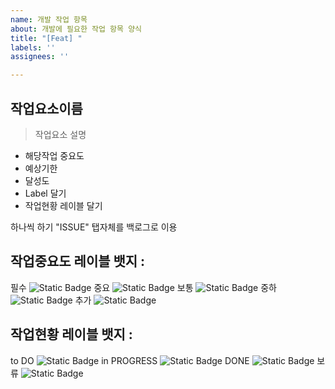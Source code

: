 ```yaml
---
name: 개발 작업 항목
about: 개발에 필요한 작업 항목 양식
title: "[Feat] "
labels: ''
assignees: ''

---
```


## 작업요소이름
> 작업요소 설명
- 해당작업 중요도
- 예상기한
- 달성도
- Label 달기
- 작업현황 레이블 달기

하나씩 하기 "ISSUE" 탭자체를 백로그로 이용




## 작업중요도 레이블 뱃지 :
 필수
![Static Badge](https://img.shields.io/badge/-%ED%95%84%EC%88%98-green?style=for-the-badge&color=E10000)
 중요
![Static Badge](https://img.shields.io/badge/-%EC%A4%91%EC%9A%94-green?style=for-the-badge&color=%23E87814)
 보통
![Static Badge](https://img.shields.io/badge/-%EB%B3%B4%ED%86%B5-green?style=for-the-badge&color=%233C763D)
 중하
![Static Badge](https://img.shields.io/badge/-%EC%A4%91%ED%95%98-green?style=for-the-badge&color=%23177BCB)
 추가
![Static Badge](https://img.shields.io/badge/-%EC%B6%94%EA%B0%80-green?style=for-the-badge&color=%235D24C8)



## 작업현황 레이블 뱃지 : 
to DO
![Static Badge](https://img.shields.io/badge/-to%20DO-red?style=for-the-badge&color=%23F9FFAE)
in PROGRESS
![Static Badge](https://img.shields.io/badge/-in%20PROGRESS-red?style=for-the-badge&color=%2386FFE0)
DONE
![Static Badge](https://img.shields.io/badge/-DONE-red?style=for-the-badge&color=%2370FF00)
보류
![Static Badge](https://img.shields.io/badge/-%EB%B3%B4%EB%A5%98-red?style=for-the-badge&color=%23DDDDDD)
